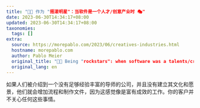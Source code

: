 ```yaml
---
title: "👩🎨 作为 "摇滚明星"：当软件是一个人才/创意产业时 🎭"
date: 2023-06-30T14:34:17+08:00
updated: 2023-06-30T14:34:17+08:00
taxonomies:
  tags: []
extra:
  source: https://morepablo.com/2023/06/creatives-industries.html
  hostname: morepablo.com
  author: Pablo Meier
  original_title: "👩🎨 Being "rockstars": when software was a talents/creatives industry 🎭"
  original_lang: en
---
```


如果人们被介绍到一个没有足够经验丰富的导师的公司，并且没有建立其文化和愿景，他们就会增加流程和制作文件，因为这感觉像是富有成效的工作。你的客户并不关心任何这些事情。
